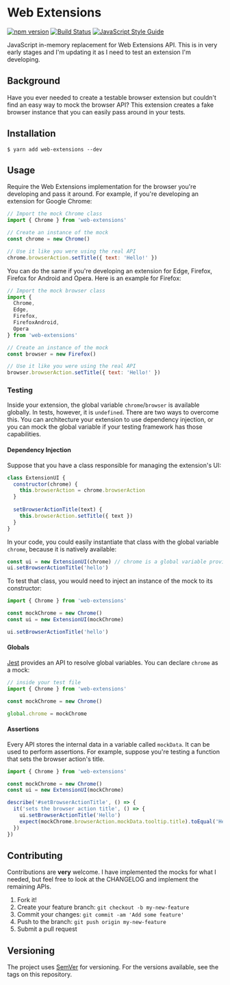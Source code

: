 # Web Extensions
[![npm version](https://badge.fury.io/js/web-extensions.svg)](https://badge.fury.io/js/web-extensions)
[![Build Status](https://travis-ci.org/wilsonsilva/web-extensions.svg?branch=master)](https://travis-ci.org/wilsonsilva/web-extensions)
[![JavaScript Style Guide](https://img.shields.io/badge/code_style-standard-brightgreen.svg)](https://standardjs.com)

JavaScript in-memory replacement for Web Extensions API. This is in very early stages and I'm updating it as I need
to test an extension I'm developing.

## Background
Have you ever needed to create a testable browser extension but couldn't find an easy way to mock the browser API? This
extension creates a fake browser instance that you can easily pass around in your tests.

## Installation

    $ yarn add web-extensions --dev
    
## Usage
Require the Web Extensions implementation for the browser you're developing and pass it around. For example, if you're
developing an extension for Google Chrome:

```javascript
// Import the mock Chrome class
import { Chrome } from 'web-extensions'

// Create an instance of the mock
const chrome = new Chrome()

// Use it like you were using the real API
chrome.browserAction.setTitle({ text: 'Hello!' })
```

You can do the same if you're developing an extension for Edge, Firefox, Firefox for Android and Opera. Here is
an example for Firefox:

```javascript
// Import the mock browser class
import {
  Chrome,
  Edge,
  Firefox,
  FirefoxAndroid,
  Opera
} from 'web-extensions'

// Create an instance of the mock
const browser = new Firefox()

// Use it like you were using the real API
browser.browserAction.setTitle({ text: 'Hello!' })
```

### Testing
Inside your extension, the global variable `chrome`/`browser` is available globally. In tests, however,
it is `undefined`. There are two ways to overcome this. You can architecture your extension to use dependency
injection, or you can mock the global variable if your testing framework has those capabilities.

#### Dependency Injection
Suppose that you have a class responsible for managing the extension's UI:

```javascript
class ExtensionUI {
  constructor(chrome) {
    this.browserAction = chrome.browserAction
  }
  
  setBrowserActionTitle(text) {
    this.browserAction.setTitle({ text })
  }
}
```

In your code, you could easily instantiate that class with the global variable `chrome`, because it is natively
available:

```javascript
const ui = new ExtensionUI(chrome) // chrome is a global variable provided by Google Chrome
ui.setBrowserActionTitle('hello')
```

To test that class, you would need to inject an instance of the mock to its constructor:

```javascript
import { Chrome } from 'web-extensions'

const mockChrome = new Chrome()
const ui = new ExtensionUI(mockChrome)

ui.setBrowserActionTitle('hello')
```

#### Globals
[Jest](https://facebook.github.io/jest/) provides an API to resolve global variables. You can declare `chrome` as a
mock: 

```javascript
// inside your test file
import { Chrome } from 'web-extensions'

const mockChrome = new Chrome()

global.chrome = mockChrome
```

#### Assertions

Every API stores the internal data in a variable called `mockData`. It can be used to perform assertions. For example,
suppose you're testing a function that sets the browser action's title. 

```javascript
import { Chrome } from 'web-extensions'

const mockChrome = new Chrome()
const ui = new ExtensionUI(mockChrome)

describe('#setBrowserActionTitle', () => {
  it('sets the browser action title', () => {
    ui.setBrowserActionTitle('Hello')
    expect(mockChrome.browserAction.mockData.tooltip.title).toEqual('Hello')
  })
})
```

## Contributing
Contributions are __very__ welcome. I have implemented the mocks for what I needed, but feel free to look at the
CHANGELOG and implement the remaining APIs.

1. Fork it!
2. Create your feature branch: `git checkout -b my-new-feature`
3. Commit your changes: `git commit -am 'Add some feature'`
4. Push to the branch: `git push origin my-new-feature`
5. Submit a pull request

## Versioning
The project uses [SemVer](http://semver.org/) for versioning. For the versions available, see the tags on this repository.
